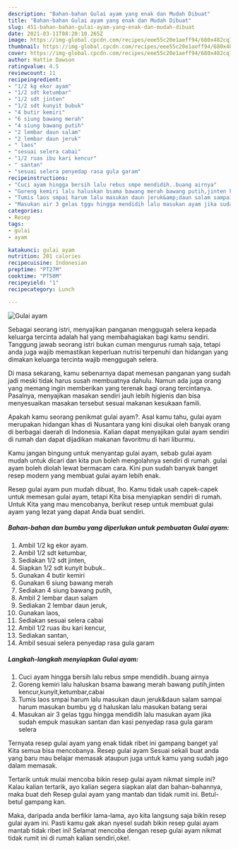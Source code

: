 ```yaml
---
description: "Bahan-bahan Gulai ayam yang enak dan Mudah Dibuat"
title: "Bahan-bahan Gulai ayam yang enak dan Mudah Dibuat"
slug: 451-bahan-bahan-gulai-ayam-yang-enak-dan-mudah-dibuat
date: 2021-03-11T08:20:10.265Z
image: https://img-global.cpcdn.com/recipes/eee55c20e1aeff94/680x482cq70/gulai-ayam-foto-resep-utama.jpg
thumbnail: https://img-global.cpcdn.com/recipes/eee55c20e1aeff94/680x482cq70/gulai-ayam-foto-resep-utama.jpg
cover: https://img-global.cpcdn.com/recipes/eee55c20e1aeff94/680x482cq70/gulai-ayam-foto-resep-utama.jpg
author: Hattie Dawson
ratingvalue: 4.5
reviewcount: 11
recipeingredient:
- "1/2 kg ekor ayam"
- "1/2 sdt ketumbar"
- "1/2 sdt jinten"
- "1/2 sdt kunyit bubuk"
- "4 butir kemiri"
- "6 siung bawang merah"
- "4 siung bawang putih"
- "2 lembar daun salam"
- "2 lembar daun jeruk"
- " laos"
- "sesuai selera cabai"
- "1/2 ruas ibu kari kencur"
- " santan"
- "sesuai selera penyedap rasa gula garam"
recipeinstructions:
- "Cuci ayam hingga bersih lalu rebus smpe mendidih..buang airnya"
- "Goreng kemiri lalu haluskan bsama bawang merah bawang putih,jinten kencur,kunyit,ketumbar,cabai"
- "Tumis laos smpai harum lalu masukan daun jeruk&amp;daun salam sampai harum masukan bumbu yg d haluskan lalu masukan batang serai"
- "Masukan air 3 gelas tggu hingga mendidih lalu masukan ayam jika sudah empuk masukan santan dan kasi penyedap rasa gula garam selera"
categories:
- Resep
tags:
- gulai
- ayam

katakunci: gulai ayam 
nutrition: 201 calories
recipecuisine: Indonesian
preptime: "PT27M"
cooktime: "PT50M"
recipeyield: "1"
recipecategory: Lunch

---
```



![Gulai ayam](https://img-global.cpcdn.com/recipes/eee55c20e1aeff94/680x482cq70/gulai-ayam-foto-resep-utama.jpg)

Sebagai seorang istri, menyajikan panganan menggugah selera kepada keluarga tercinta adalah hal yang membahagiakan bagi kamu sendiri. Tanggung jawab seorang istri bukan cuman mengurus rumah saja, tetapi anda juga wajib memastikan keperluan nutrisi terpenuhi dan hidangan yang dimakan keluarga tercinta wajib menggugah selera.

Di masa  sekarang, kamu sebenarnya dapat memesan panganan yang sudah jadi meski tidak harus susah membuatnya dahulu. Namun ada juga orang yang memang ingin memberikan yang terenak bagi orang tercintanya. Pasalnya, menyajikan masakan sendiri jauh lebih higienis dan bisa menyesuaikan masakan tersebut sesuai makanan kesukaan famili. 



Apakah kamu seorang penikmat gulai ayam?. Asal kamu tahu, gulai ayam merupakan hidangan khas di Nusantara yang kini disukai oleh banyak orang di berbagai daerah di Indonesia. Kalian dapat menyajikan gulai ayam sendiri di rumah dan dapat dijadikan makanan favoritmu di hari liburmu.

Kamu jangan bingung untuk menyantap gulai ayam, sebab gulai ayam mudah untuk dicari dan kita pun boleh mengolahnya sendiri di rumah. gulai ayam boleh diolah lewat bermacam cara. Kini pun sudah banyak banget resep modern yang membuat gulai ayam lebih enak.

Resep gulai ayam pun mudah dibuat, lho. Kamu tidak usah capek-capek untuk memesan gulai ayam, tetapi Kita bisa menyiapkan sendiri di rumah. Untuk Kita yang mau mencobanya, berikut resep untuk membuat gulai ayam yang lezat yang dapat Anda buat sendiri.

<!--inarticleads1-->

##### Bahan-bahan dan bumbu yang diperlukan untuk pembuatan Gulai ayam:

1. Ambil 1/2 kg ekor ayam.
1. Ambil 1/2 sdt ketumbar,
1. Sediakan 1/2 sdt jinten,
1. Siapkan 1/2 sdt kunyit bubuk..
1. Gunakan 4 butir kemiri
1. Gunakan 6 siung bawang merah
1. Sediakan 4 siung bawang putih,
1. Ambil 2 lembar daun salam
1. Sediakan 2 lembar daun jeruk,
1. Gunakan  laos,
1. Sediakan sesuai selera cabai
1. Ambil 1/2 ruas ibu kari kencur,
1. Sediakan  santan,
1. Ambil sesuai selera penyedap rasa gula garam




<!--inarticleads2-->

##### Langkah-langkah menyiapkan Gulai ayam:

1. Cuci ayam hingga bersih lalu rebus smpe mendidih..buang airnya
1. Goreng kemiri lalu haluskan bsama bawang merah bawang putih,jinten kencur,kunyit,ketumbar,cabai
1. Tumis laos smpai harum lalu masukan daun jeruk&amp;daun salam sampai harum masukan bumbu yg d haluskan lalu masukan batang serai
1. Masukan air 3 gelas tggu hingga mendidih lalu masukan ayam jika sudah empuk masukan santan dan kasi penyedap rasa gula garam selera




Ternyata resep gulai ayam yang enak tidak ribet ini gampang banget ya! Kita semua bisa mencobanya. Resep gulai ayam Sesuai sekali buat anda yang baru mau belajar memasak ataupun juga untuk kamu yang sudah jago dalam memasak.

Tertarik untuk mulai mencoba bikin resep gulai ayam nikmat simple ini? Kalau kalian tertarik, ayo kalian segera siapkan alat dan bahan-bahannya, maka buat deh Resep gulai ayam yang mantab dan tidak rumit ini. Betul-betul gampang kan. 

Maka, daripada anda berfikir lama-lama, ayo kita langsung saja bikin resep gulai ayam ini. Pasti kamu gak akan nyesel sudah bikin resep gulai ayam mantab tidak ribet ini! Selamat mencoba dengan resep gulai ayam nikmat tidak rumit ini di rumah kalian sendiri,oke!.

